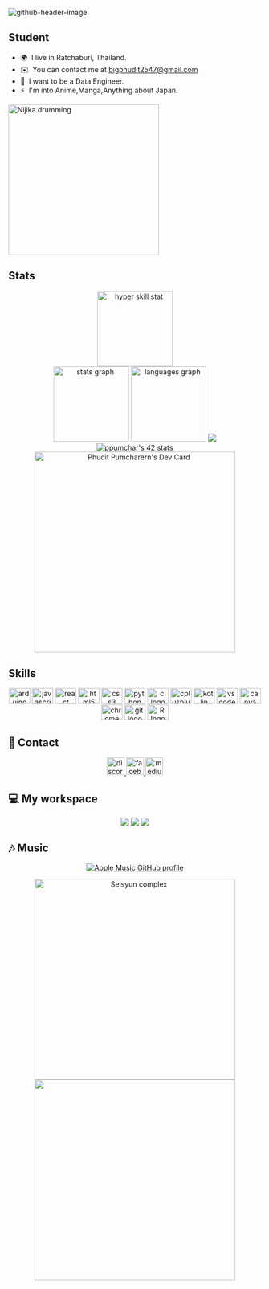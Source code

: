![github-header-image](https://user-images.githubusercontent.com/88961123/159499718-92679e0a-2f2c-4bab-be25-ae1d37c0bc8b.png)

## Student



* 🌍  I live in Ratchaburi, Thailand.
* ✉️  You can contact me at [bigphudit2547@gmail.com](mailto:bigphudit2547@gmail.com)
* 🧠  I want to be a Data Engineer.
* ⚡  I'm into Anime,Manga,Anything about Japan.

<p>
  <a href="https://youtu.be/3ijkvUYwJhU">
    <img width=300 height=300 src=https://media.tenor.com/0yAbWNOq4lkAAAAC/nijika-ijichi-ijichi-nijika.gif alt="Nijika drumming" />
  </a>
</p>

## Stats

<div align="center">
  <a href="https://hyperskill.org/profile/212545242" >
    <img src="https://hyperskill.org/static/favicons/favicon-128.png"  height="150" alt="hyper skill stat" />
  </a>
  <br>
  <img src="https://github-readme-stats-ppumchar.vercel.app/api?hide_title=false&hide_rank=false&show_icons=true&include_all_commits=true&count_private=true&disable_animations=false&theme=tokyonight&locale=en&hide_border=false&username=Phudit-2547" height="150" alt="stats graph"  />
  <img src="https://github-readme-stats-ppumchar.vercel.app/api/top-langs?locale=en&hide=jupyter%20notebook&layout=compact&card_width=320&langs_count=5&theme=tokyonight&hide_border=false&username=Phudit-2547" height="150" alt="languages graph"  />
  <img src="https://github-profile-summary-cards.vercel.app/api/cards/profile-details?username=Phudit-2547&theme=tokyonight"  />
  <br>
  <a href="https://github.com/JaeSeoKim/badge42">
    <img src="https://badge42.vercel.app/api/v2/cl9cag3kf00160gjtdx3xro3a/stats?cursusId=3&coalitionId=undefined" alt="ppumchar's 42 stats" />
  </a>
  <br>
<a href="https://app.daily.dev/PhuditPum">
  <img src="https://api.daily.dev/devcards/ce13921e49644ce08569a5b89ef2318b.png?r=pus" width="400" alt="Phudit Pumcharern's Dev Card"/>
  </a>
</div>

###
## Skills 
<div align="center">
  <img src="https://cdn.worldvectorlogo.com/logos/arduino-1.svg" alt="arduino" height="30" width="42"/>
  <img src="https://cdn.jsdelivr.net/gh/devicons/devicon/icons/javascript/javascript-original.svg" height="30" width="42" alt="javascript logo"  />
  <img src="https://cdn.jsdelivr.net/gh/devicons/devicon/icons/react/react-original.svg" height="30" width="42" alt="react logo"  />
  <img src="https://cdn.jsdelivr.net/gh/devicons/devicon/icons/html5/html5-original.svg" height="30" width="42" alt="html5 logo"  />
  <img src="https://cdn.jsdelivr.net/gh/devicons/devicon/icons/css3/css3-original.svg" height="30" width="42" alt="css3 logo"  />
  <img src="https://cdn.jsdelivr.net/gh/devicons/devicon/icons/python/python-original.svg" height="30" width="42" alt="python logo"  />
  <img src="https://cdn.jsdelivr.net/gh/devicons/devicon/icons/c/c-original.svg" height="30" width="42" alt="c logo"  />
  <img src="https://cdn.jsdelivr.net/gh/devicons/devicon/icons/cplusplus/cplusplus-original.svg" height="30" width="42" alt="cplusplus logo"  />
   <img src="https://cdn.jsdelivr.net/gh/devicons/devicon/icons/kotlin/kotlin-original.svg"height="30" width="42" alt="kotlin logo"  />
  <img src="https://cdn.jsdelivr.net/gh/devicons/devicon/icons/vscode/vscode-original.svg" height="30" width="42" alt="vscode logo"  />
  <img src="https://cdn.jsdelivr.net/gh/devicons/devicon/icons/canva/canva-original.svg" height="30" width="42" alt="canva logo"  />
  <img src="https://cdn.jsdelivr.net/gh/devicons/devicon/icons/chrome/chrome-original.svg" height="30" width="42" alt="chrome logo"  />
  <img src="https://cdn.jsdelivr.net/gh/devicons/devicon/icons/git/git-plain-wordmark.svg" height="30" width="42" alt="git logo"  />
  <img src="https://user-images.githubusercontent.com/33158051/103333492-1d992100-4a3c-11eb-8cd4-e83cb2c44895.png" height="30" width="42" alt="R logo"  />
           
</div>

###
## :link: Contact
<div align="center">
  <a href="https://discord.com/users/634793260346507302" >
    <img src="https://img.shields.io/static/v1?message=Discord&logo=discord&label=&color=7289DA&logoColor=white&labelColor=&style=for-the-badge" height="35" alt="discord logo"  />
  </a>
  <a href="https://www.facebook.com/phudit.pumcharoen/" >
    <img src="https://img.shields.io/static/v1?message=Facebook&logo=facebook&label=&color=1877F2&logoColor=white&labelColor=&style=for-the-badge" height="35" alt="facebook logo"  />
  </a>
  <a href="https://medium.com/@bigphudit2547" >
    <img src="https://img.shields.io/static/v1?message=Medium&logo=medium&label=&color=12100E&logoColor=white&labelColor=&style=for-the-badge" height="35" alt="medium logo"  />
  </a>
</div>

###


## 💻 My workspace

<div align="center">
<img src="https://img.shields.io/badge/hp%20laptop-0096D6?style=for-the-badge&logo=hp&logoColor=white">
<img src="https://img.shields.io/badge/Visual_Studio_Code-0078D4?style=for-the-badge&logo=visual%20studio%20code&logoColor=white">
  <a href="https://replit.com/@Oniichan7217">
<img src="https://img.shields.io/badge/replit-667881?style=for-the-badge&logo=replit&logoColor=white">
  </a>
  </div>


###

## :notes: Music 
<div align="center">
<p>
  <a href="https://github.com/rayriffy/apple-music-github-profile"><img src="https://apple-music-github-profile.rayriffy.com/theme/light.svg?uid=001388.6892a45f13d944e48c91275a7ec94f92.1614" alt="Apple Music GitHub profile">
  </a>
</p>
  <a href="https://www.youtube.com/watch?v=RWFW1OSlMkM&list=OLAK5uy_mNWkxcU6VC_aWOFnpqYha-J5UMzwbVlx4">
    <img src="https://animecorner.me/wp-content/uploads/2022/11/bocchi-the-rock-anime-kessoku-band.jpg?ezimgfmt=ng:webp/ngcb21" width="400" alt="Seisyun complex">
  </a>
  <br>
  <a href="https://youtu.be/1gsf4qvsLCM">
    <img src="https://static.wikia.nocookie.net/mrfz/images/9/94/Till_the_Bell_Tolls.png/revision/latest?cb=20220224012725" width="400">
  </a>
<div>

